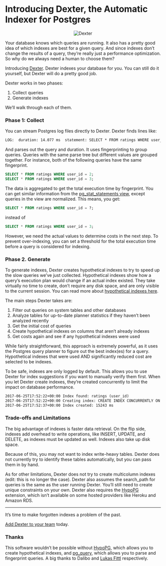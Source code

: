 # Introducing Dexter, the Automatic Indexer for Postgres

<p style="text-align: center;"><img src="/images/dexter.jpg" alt="Dexter" /></p>

Your database knows which queries are running. It also has a pretty good idea of which indexes are best for a given query. And since indexes don’t change the results of a query, they’re really just a performance optimization. So why do we always need a human to choose them?

Introducing [Dexter](https://github.com/ankane/dexter). Dexter indexes your database for you. You can still do it yourself, but Dexter will do a pretty good job.

Dexter works in two phases:

1. Collect queries
2. Generate indexes

We’ll walk through each of them.

### Phase 1: Collect

You can stream Postgres log files directly to Dexter. Dexter finds lines like:

```txt
LOG:  duration: 14.077 ms  statement: SELECT * FROM ratings WHERE user_id = 3;
```

And parses out the query and duration. It uses fingerprinting to group queries. Queries with the same parse tree but different values are grouped together. For instance, both of the following queries have the same fingerprint.

```sql
SELECT * FROM ratings WHERE user_id = 2;
SELECT * FROM ratings WHERE user_id = 3;
```

The data is aggregated to get the total execution time by fingerprint. You can get similar information from the [pg_stat_statements view](https://www.postgresql.org/docs/current/static/pgstatstatements.html), except queries in the view are normalized. This means, you get:

```sql
SELECT * FROM ratings WHERE user_id = ?;
```

instead of

```sql
SELECT * FROM ratings WHERE user_id = 3;
```

However, we need the actual values to determine costs in the next step. To prevent over-indexing, you can set a threshold for the total execution time before a query is considered for indexing.

### Phase 2. Generate

To generate indexes, Dexter creates hypothetical indexes to try to speed up the slow queries we’ve just collected. Hypothetical indexes show how a query’s execution plan would change if an actual index existed. They take virtually no time to create, don’t require any disk space, and are only visible to the current session. You can read more about [hypothetical indexes here](https://rjuju.github.io/postgresql/2015/07/02/how-about-hypothetical-indexes.html).

The main steps Dexter takes are:

1.  Filter out queries on system tables and other databases
2.  Analyze tables for up-to-date planner statistics if they haven’t been analyzed recently
3.  Get the initial cost of queries
4.  Create hypothetical indexes on columns that aren’t already indexes
5.  Get costs again and see if any hypothetical indexes were used

While fairly straightforward, this approach is extremely powerful, as it uses the Postgres query planner to figure out the best index(es) for a query. Hypothetical indexes that were used AND significantly reduced cost are selected to be indexes.

To be safe, indexes are only logged by default. This allows you to use Dexter for index suggestions if you want to manually verify them first. When you let Dexter create indexes, they’re created concurrently to limit the impact on database performance.

```txt
2017-06-25T17:52:22+00:00 Index found: ratings (user_id)
2017-06-25T17:52:22+00:00 Creating index: CREATE INDEX CONCURRENTLY ON ratings (user_id)
2017-06-25T17:52:37+00:00 Index created: 15243 ms
```

### Trade-offs and Limitations

The big advantage of indexes is faster data retrieval. On the flip side, indexes add overhead to write operations, like INSERT, UPDATE, and DELETE, as indexes must be updated as well. Indexes also take up disk space.

Because of this, you may not want to index write-heavy tables. Dexter does not currently try to identify these tables automatically, but you can pass them in by hand.

As for other limitations, Dexter does not try to create multicolumn indexes (edit: this is no longer the case). Dexter also assumes the search_path for queries is the same as the user running Dexter. You’ll still need to create unique constraints on your own. Dexter also requires the [HypoPG](https://github.com/HypoPG/hypopg) extension, which isn’t available on some hosted providers like Heroku and Amazon RDS.

* * *

It’s time to make forgotten indexes a problem of the past.

[Add Dexter to your team](https://github.com/ankane/dexter) today.

### Thanks

This software wouldn’t be possible without [HypoPG](https://github.com/HypoPG/hypopg), which allows you to create hypothetical indexes, and [pg_query](https://github.com/lfittl/pg_query), which allows you to parse and fingerprint queries. A big thanks to Dalibo and [Lukas Fittl](https://medium.com/@LukasFittl) respectively.
